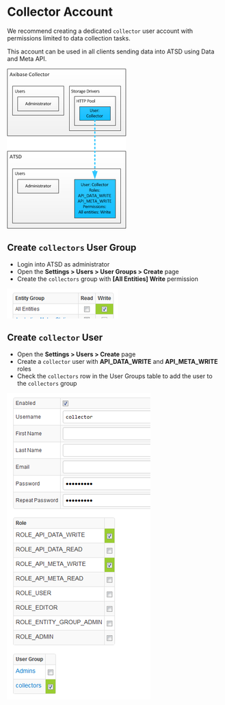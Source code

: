 # Collector Account

We recommend creating a dedicated `collector` user account with permissions limited to data collection tasks.

This account can be used in all clients sending data into ATSD using Data and Meta API.

![Collector Account](images/collector-account.png)

## Create `collectors` User Group

* Login into ATSD as administrator
* Open the **Settings > Users > User Groups > Create** page
* Create the `collectors` group with **[All Entities] Write** permission

![collectors group](images/all-entities-write.png)

## Create `collector` User

* Open the **Settings > Users > Create** page
* Create a `collector` user with **API_DATA_WRITE** and **API_META_WRITE** roles
* Check the `collectors` row in the User Groups table to add the user to the `collectors` group

![collector user](images/collector-user.png)
